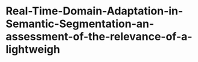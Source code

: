 # Real-Time-Domain-Adaptation-in-Semantic-Segmentation-an-assessment-of-the-relevance-of-a-lightweigh